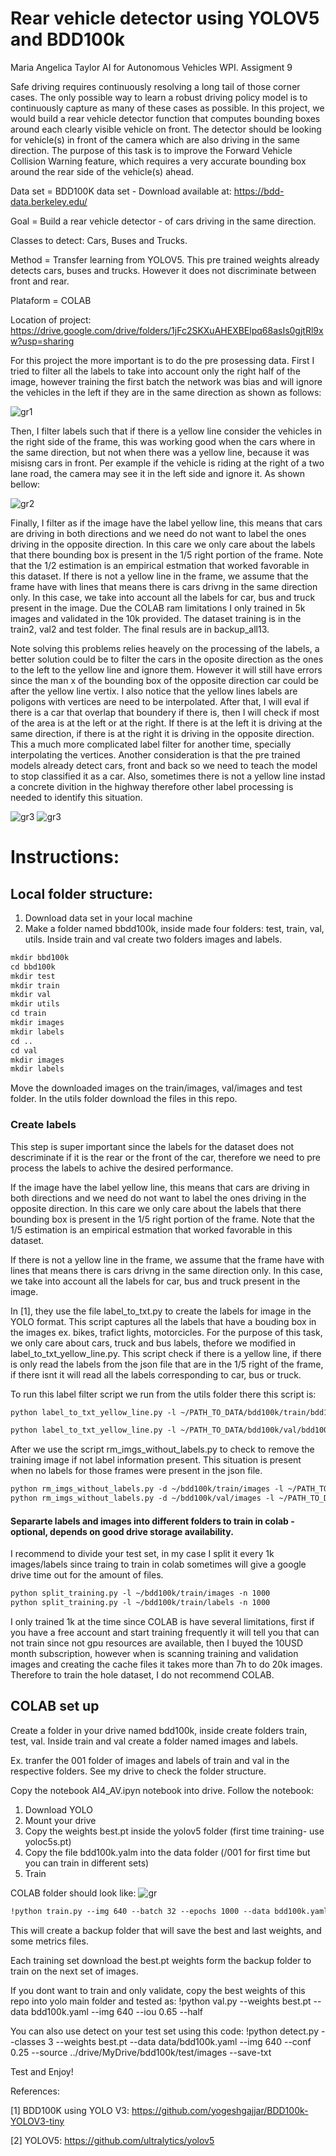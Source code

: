 # Rear vehicle detector using YOLOV5 and BDD100k

Maria Angelica Taylor 
AI for Autonomous Vehicles WPI. 
Assigment 9

Safe driving requires continuously resolving a long tail of those corner cases. The only possible way to learn a robust driving policy model is to continuously capture as many of these cases as possible. In this project, we would build a rear vehicle detector function that computes bounding boxes around each clearly visible vehicle on front. The detector should be looking for vehicle(s) 
in front of the camera which are also driving in the same direction. The purpose of this task is to improve the Forward Vehicle Collision Warning feature, which requires a very accurate bounding box around the rear side of the vehicle(s) ahead. 

Data set = BDD100K data set - Download available at: https://bdd-data.berkeley.edu/

Goal = Build a rear vehicle detector - of cars driving in the same direction. 

Classes to detect: Cars, Buses and Trucks.

Method = Transfer learning from YOLOV5. This pre trained weights already detects cars, buses and trucks. However it does not discriminate between front and rear. 

Plataform = COLAB

Location of project: https://drive.google.com/drive/folders/1jFc2SKXuAHEXBElpq68asIs0gjtRl9xw?usp=sharing

For this project the more important is to do the pre prosessing data. First I tried to filter all the labels to take into account only the right half of the image, however training the first batch the network was bias and will ignore the vehicles in the left if they are in the same direction as shown as follows:

<img src="imgs/05.jpg" alt="gr1">

Then, I filter labels such that if there is a yellow line consider the vehicles in the right side of the frame, this was working good when the cars where in the same direction, but not when there was a yellow line, because it was misisng cars in front. Per example if the vehicle is riding at the right of a two lane road, the camera may see it in the left side and ignore it. As shown bellow: 

<img src="imgs/05yellow.jpg" alt="gr2">

Finally, I filter as if the image have the label yellow line, this means that cars are driving in both directions and we need do not want to label the ones driving in the opposite direction. In this care we only care about the labels that there bounding box is present in the 1/5 right portion of the frame. Note that the 1/2 estimation is an empirical estmation that worked favorable in this dataset. If there is not a yellow line in the frame, we assume that the frame have with lines that means there is cars drivng in the same direction only. In this case, we take into account all the labels for car, bus and truck present in the image. Due the COLAB ram limitations I only trained in 5k images and validated in the 10k provided. The dataset training is in the train2, val2 and test folder. The final resuls are in backup_all13. 

Note solving this problems relies heavely on the processing of the labels, a better solution could be to filter the cars in the oposite direction as the ones to the left to the yellow line and ignore them. However it will still have errors since the man x of the bounding box of the opposite direction car could be after the yellow line vertix. I also notice that the yellow lines labels are poligons with vertices are need to be interpolated. After that, I will eval if there is a car that overlap that boundery if there is, then I will check if most of the area is at the left or at the right. If there is at the left it is driving at the same direction, if there is at the right it is driving in the opposite direction. This a much more complicated label filter for another time, specially interpolating the vertices. Another consideration is that the pre trained models already detect cars, front and back so we need to teach the model to stop classified it as a car. Also, sometimes there is not a yellow line instad a concrete divition in the highway therefore other label processing is needed to identify this situation. 

<img src="imgs/confusion_matrix.png" alt="gr3">
<img src="imgs/results.png" alt="gr3">


# Instructions: 

## Local folder structure: 

1. Download data set in your local machine
2. Make a folder named bbdd100k, inside made four folders: test, train, val, utils. Inside train and val create two folders images and labels. 

```html
mkdir bbd100k
cd bbd100k
mkdir test
mkdir train
mkdir val
mkdir utils
cd train
mkdir images
mkdir labels
cd ..
cd val
mkdir images
mkdir labels
```
Move the downloaded images on the train/images, val/images and test folder. In the utils folder download the files in this repo. 

### Create labels 

This step is super important since the labels for the dataset does not descriminate if it is the rear or the front of the car, therefore we need to pre process the labels to achive the desired performance. 

If the image have the label yellow line, this means that cars are driving in both directions and we need do not want to label the ones driving in the opposite direction. In this care we only care about the labels that there bounding box is present in the 1/5 right portion of the frame. Note that the 1/5 estimation is an empirical estmation that worked favorable in this dataset. 

If there is not a yellow line in the frame, we assume that the frame have with lines that means there is cars drivng in the same direction only. In this case, we take into account all the labels for car, bus and truck present in the image. 

In [1], they use the file label_to_txt.py to create the labels for image in the YOLO format. This script captures all the labels that have a bouding box in the images ex. bikes, trafict lights, motorcicles. For the purpose of this task, we only care about cars, truck and bus labels, thefore we modified in label_to_txt_yellow_line.py. This script check if there is a yellow line, if there is only read the labels from the json file that are in the 1/5 right of the frame, if there isnt it will read all the labels corresponding to car, bus or truck. 

To run this label filter script we run from the utils folder there this script is:

```html
python label_to_txt_yellow_line.py -l ~/PATH_TO_DATA/bdd100k/train/bdd100k_labels_images_train.json -d ~/PATH_TO_DATA/bdd100k/train/labels

python label_to_txt_yellow_line.py -l ~/PATH_TO_DATA/bdd100k/val/bdd100k_labels_images_val.json -d ~/PATH_TO_DATA/bdd100k/val/labels
```

After we use the script rm_imgs_without_labels.py to check to remove the training image if not label information present. This situation is present when no labels for those frames were present in the json file. 

```html
python rm_imgs_without_labels.py -d ~/bdd100k/train/images -l ~/PATH_TO_DATA/bdd100k/train/labels
python rm_imgs_without_labels.py -d ~/bdd100k/val/images -l ~/PATH_TO_DATA/bdd100k/val/labels
```

#### Separarte labels and images into different folders to train in colab - optional, depends on good drive storage availability. 

I recommend to divide your test set, in my case I split it every 1k images/labels since traing to train in colab sometimes will give a google drive time out for the amount of files. 

```html
python split_training.py -l ~/bdd100k/train/images -n 1000
python split_training.py -l ~/bdd100k/train/labels -n 1000
```

I only trained 1k at the time since COLAB is have several limitations, first if you have a free account and start training frequently it will tell you that can not train since not gpu resources are available, then I buyed the 10USD month subscription, however when is scanning training and validation images and creating the cache files it takes more than 7h to do 20k images. Therefore to train the hole dataset, I do not recommend COLAB.  

## COLAB set up
Create a folder in your drive named bdd100k, inside create folders train, test, val. Inside train and val create a folder named images and labels. 

Ex. tranfer the 001 folder of images and labels of train and val in the respective folders. See my drive to check the folder structure. 

Copy the notebook AI4_AV.ipyn notebook into drive. Follow the notebook:

1. Download YOLO
2. Mount your drive 
3. Copy the weights best.pt inside the yolov5 folder (first time training- use yoloc5s.pt)
4. Copy the file bdd100k.yalm into the data folder (/001 for first time but you can train in different sets)
5. Train

COLAB folder should look like:
<img src="imgs/colab.png" alt="gr">

```html
!python train.py --img 640 --batch 32 --epochs 1000 --data bdd100k.yaml --weights yolov5s.pt --name AI4AV_results --cache --project '../drive/MyDrive/bdd100k' --name 'backup_all'
```
This will create a backup folder that will save the best and last weights, and some metrics files. 

Each training set download the best.pt weights form the backup folder to train on the next set of images.

If you dont want to train and only validate, copy the best weights of this repo into yolo main folder and tested as: !python val.py --weights best.pt --data bdd100k.yaml --img 640 --iou 0.65 --half

You can also use detect on your test set using this code:
!python detect.py --classes 3 --weights best.pt --data data/bdd100k.yaml --img 640 --conf 0.25 --source ../drive/MyDrive/bdd100k/test/images --save-txt

Test and Enjoy!

References: 

[1] BDD100K using YOLO V3: https://github.com/yogeshgajjar/BDD100k-YOLOV3-tiny

[2] YOLOV5: https://github.com/ultralytics/yolov5
